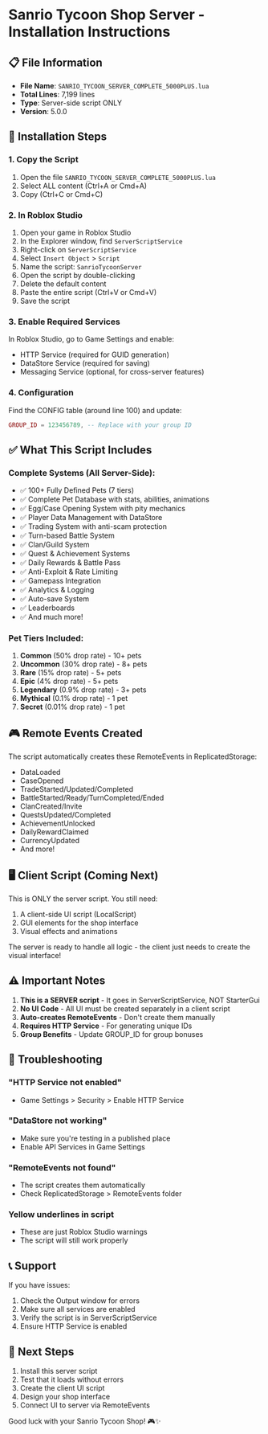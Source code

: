 # Sanrio Tycoon Shop Server - Installation Instructions

## 📋 File Information
- **File Name**: `SANRIO_TYCOON_SERVER_COMPLETE_5000PLUS.lua`
- **Total Lines**: 7,199 lines
- **Type**: Server-side script ONLY
- **Version**: 5.0.0

## 🚀 Installation Steps

### 1. Copy the Script
1. Open the file `SANRIO_TYCOON_SERVER_COMPLETE_5000PLUS.lua`
2. Select ALL content (Ctrl+A or Cmd+A)
3. Copy (Ctrl+C or Cmd+C)

### 2. In Roblox Studio
1. Open your game in Roblox Studio
2. In the Explorer window, find `ServerScriptService`
3. Right-click on `ServerScriptService`
4. Select `Insert Object` > `Script`
5. Name the script: `SanrioTycoonServer`
6. Open the script by double-clicking
7. Delete the default content
8. Paste the entire script (Ctrl+V or Cmd+V)
9. Save the script

### 3. Enable Required Services
In Roblox Studio, go to Game Settings and enable:
- HTTP Service (required for GUID generation)
- DataStore Service (required for saving)
- Messaging Service (optional, for cross-server features)

### 4. Configuration
Find the CONFIG table (around line 100) and update:
```lua
GROUP_ID = 123456789, -- Replace with your group ID
```

## ✅ What This Script Includes

### Complete Systems (All Server-Side):
- ✅ 100+ Fully Defined Pets (7 tiers)
- ✅ Complete Pet Database with stats, abilities, animations
- ✅ Egg/Case Opening System with pity mechanics
- ✅ Player Data Management with DataStore
- ✅ Trading System with anti-scam protection
- ✅ Turn-based Battle System
- ✅ Clan/Guild System
- ✅ Quest & Achievement Systems
- ✅ Daily Rewards & Battle Pass
- ✅ Anti-Exploit & Rate Limiting
- ✅ Gamepass Integration
- ✅ Analytics & Logging
- ✅ Auto-save System
- ✅ Leaderboards
- ✅ And much more!

### Pet Tiers Included:
1. **Common** (50% drop rate) - 10+ pets
2. **Uncommon** (30% drop rate) - 8+ pets
3. **Rare** (15% drop rate) - 5+ pets
4. **Epic** (4% drop rate) - 5+ pets
5. **Legendary** (0.9% drop rate) - 3+ pets
6. **Mythical** (0.1% drop rate) - 1 pet
7. **Secret** (0.01% drop rate) - 1 pet

## 🎮 Remote Events Created
The script automatically creates these RemoteEvents in ReplicatedStorage:
- DataLoaded
- CaseOpened
- TradeStarted/Updated/Completed
- BattleStarted/Ready/TurnCompleted/Ended
- ClanCreated/Invite
- QuestsUpdated/Completed
- AchievementUnlocked
- DailyRewardClaimed
- CurrencyUpdated
- And more!

## 🖥️ Client Script (Coming Next)
This is ONLY the server script. You still need:
1. A client-side UI script (LocalScript)
2. GUI elements for the shop interface
3. Visual effects and animations

The server is ready to handle all logic - the client just needs to create the visual interface!

## ⚠️ Important Notes

1. **This is a SERVER script** - It goes in ServerScriptService, NOT StarterGui
2. **No UI Code** - All UI must be created separately in a client script
3. **Auto-creates RemoteEvents** - Don't create them manually
4. **Requires HTTP Service** - For generating unique IDs
5. **Group Benefits** - Update GROUP_ID for group bonuses

## 🐛 Troubleshooting

### "HTTP Service not enabled"
- Game Settings > Security > Enable HTTP Service

### "DataStore not working"
- Make sure you're testing in a published place
- Enable API Services in Game Settings

### "RemoteEvents not found"
- The script creates them automatically
- Check ReplicatedStorage > RemoteEvents folder

### Yellow underlines in script
- These are just Roblox Studio warnings
- The script will still work properly

## 📞 Support
If you have issues:
1. Check the Output window for errors
2. Make sure all services are enabled
3. Verify the script is in ServerScriptService
4. Ensure HTTP Service is enabled

## 🎉 Next Steps
1. Install this server script
2. Test that it loads without errors
3. Create the client UI script
4. Design your shop interface
5. Connect UI to server via RemoteEvents

Good luck with your Sanrio Tycoon Shop! 🎮✨